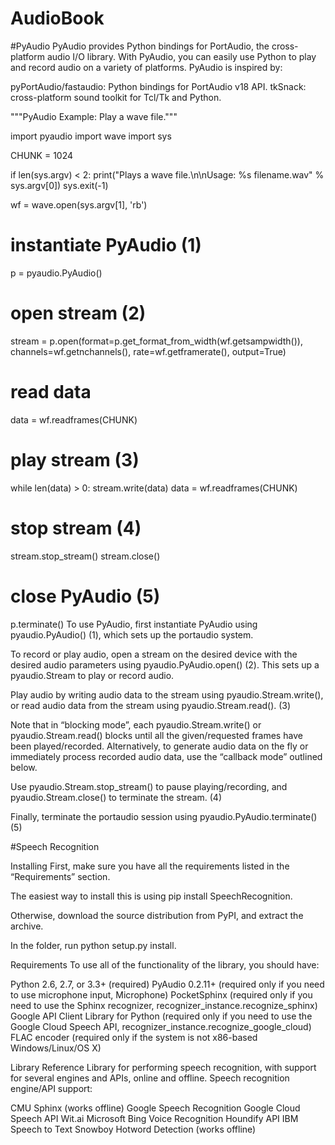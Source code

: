 # AudioBook 
#PyAudio 
PyAudio provides Python bindings for PortAudio, the cross-platform audio I/O library. With PyAudio, you can easily use Python to play and record audio on a variety of platforms.      PyAudio is inspired by:

pyPortAudio/fastaudio: Python bindings for PortAudio v18 API.
tkSnack: cross-platform sound toolkit for Tcl/Tk and Python.


"""PyAudio Example: Play a wave file."""

import pyaudio
import wave
import sys

CHUNK = 1024

if len(sys.argv) < 2:
    print("Plays a wave file.\n\nUsage: %s filename.wav" % sys.argv[0])
    sys.exit(-1)

wf = wave.open(sys.argv[1], 'rb')

# instantiate PyAudio (1)
p = pyaudio.PyAudio()

# open stream (2)
stream = p.open(format=p.get_format_from_width(wf.getsampwidth()),
                channels=wf.getnchannels(),
                rate=wf.getframerate(),
                output=True)

# read data
data = wf.readframes(CHUNK)

# play stream (3)
while len(data) > 0:
    stream.write(data)
    data = wf.readframes(CHUNK)

# stop stream (4)
stream.stop_stream()
stream.close()

# close PyAudio (5)
p.terminate()
To use PyAudio, first instantiate PyAudio using pyaudio.PyAudio() (1), which sets up the portaudio system.

To record or play audio, open a stream on the desired device with the desired audio parameters using pyaudio.PyAudio.open() (2). This sets up a pyaudio.Stream to play or record audio.

Play audio by writing audio data to the stream using pyaudio.Stream.write(), or read audio data from the stream using pyaudio.Stream.read(). (3)

Note that in “blocking mode”, each pyaudio.Stream.write() or pyaudio.Stream.read() blocks until all the given/requested frames have been played/recorded. Alternatively, to generate audio data on the fly or immediately process recorded audio data, use the “callback mode” outlined below.

Use pyaudio.Stream.stop_stream() to pause playing/recording, and pyaudio.Stream.close() to terminate the stream. (4)

Finally, terminate the portaudio session using pyaudio.PyAudio.terminate() (5)









#Speech Recognition

Installing
First, make sure you have all the requirements listed in the “Requirements” section.

The easiest way to install this is using pip install SpeechRecognition.

Otherwise, download the source distribution from PyPI, and extract the archive.

In the folder, run python setup.py install.


Requirements
To use all of the functionality of the library, you should have:

Python 2.6, 2.7, or 3.3+ (required)
PyAudio 0.2.11+ (required only if you need to use microphone input, Microphone)
PocketSphinx (required only if you need to use the Sphinx recognizer, recognizer_instance.recognize_sphinx)
Google API Client Library for Python (required only if you need to use the Google Cloud Speech API, recognizer_instance.recognize_google_cloud)
FLAC encoder (required only if the system is not x86-based Windows/Linux/OS X)

Library Reference
Library for performing speech recognition, with support for several engines and APIs, online and offline.
Speech recognition engine/API support:

CMU Sphinx (works offline)
Google Speech Recognition
Google Cloud Speech API
Wit.ai
Microsoft Bing Voice Recognition
Houndify API
IBM Speech to Text
Snowboy Hotword Detection (works offline)
